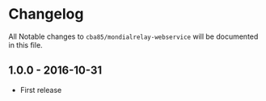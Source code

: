 # Changelog

All Notable changes to `cba85/mondialrelay-webservice` will be documented in this file.

## 1.0.0 - 2016-10-31
- First release